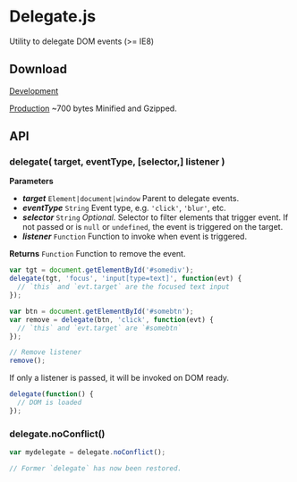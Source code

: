 Delegate.js
===========

Utility to delegate DOM events (>= IE8)


Download
--------
[Development](https://raw.github.com/corymartin/delegate/master/build/delegate.js)

[Production](https://raw.github.com/corymartin/delegate/master/build/delegate.min.js)
~700 bytes Minified and Gzipped.


API
---

### delegate( target, eventType, [selector,] listener )

__Parameters__

- __*target*__ `Element|document|window` Parent to delegate events.
- __*eventType*__ `String` Event type, e.g. `'click'`, `'blur'`, etc.
- __*selector*__ `String` *Optional.* Selector to filter elements that trigger event.
  If not passed or is `null` or `undefined`, the event is triggered on the target.
- __*listener*__ `Function` Function to invoke when event is triggered.

__Returns__
`Function` Function to remove the event.

```js
var tgt = document.getElementById('#somediv');
delegate(tgt, 'focus', 'input[type=text]', function(evt) {
  // `this` and `evt.target` are the focused text input
});
```

```js
var btn = document.getElementById('#somebtn');
var remove = delegate(btn, 'click', function(evt) {
  // `this` and `evt.target` are `#somebtn`
});

// Remove listener
remove();
```

If only a listener is passed, it will be invoked on DOM ready.

```js
delegate(function() {
  // DOM is loaded
});
```


<a name="noConflict"></a>
### delegate.noConflict()

```js
var mydelegate = delegate.noConflict();

// Former `delegate` has now been restored.
```


